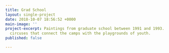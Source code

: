 ```yaml
---
title: Grad School
layout: single-project
date: 2018-10-07 18:56:52 +0000
main-image: ''
project-excerpt: Paintings from graduate school between 1991 and 1993. Circles and
  circuses that connect the camps with the playgrounds of youth.
published: false

---
```

